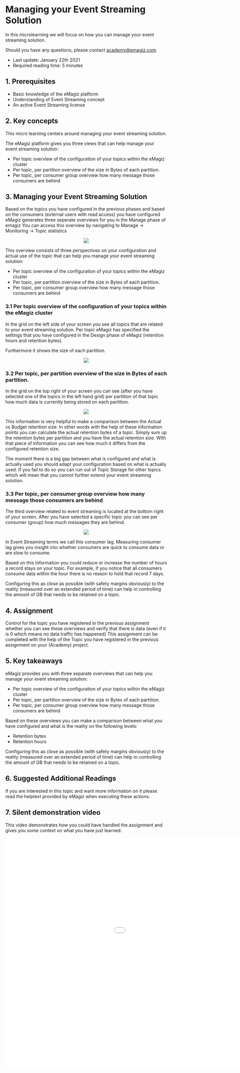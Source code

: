 # Managing your Event Streaming Solution

In this microlearning we will focus on how you can manage your event streaming solution.

Should you have any questions, please contact academy@emagiz.com.

- Last update: January 22th 2021
- Required reading time: 5 minutes

## 1. Prerequisites
- Basic knowledge of the eMagiz platform
- Understanding of Event Streaming concept
- An active Event Streaming license

## 2. Key concepts
This micro learning centers around managing your event streaming solution.

The eMagiz platform gives you three views that can help manage your event streaming solution:

- Per topic overview of the configuration of your topics within the eMagiz cluster
- Per topic, per partition overview of the size in Bytes of each partition.
- Per topic, per consumer group overview how many message those consumers are behind

## 3. Managing your Event Streaming Solution

Based on the topics you have configured in the previous phases and based on the consumers (external users with read access) you have configured eMagiz generates three seperate overviews for you in the Manage phase of emagiz
You can access this overview by navigating to Manage -> Monitoring -> Topic statistics

<p align="center"><img src="../../img/microlearning/ml-managing-your-event-streaming-solution--topic-statistics-overview.png"></p>

This overview consists of three perspectives on your configuration and actual use of the topic that can help you manage your event streaming solution:

- Per topic overview of the configuration of your topics within the eMagiz cluster
- Per topic, per partition overview of the size in Bytes of each partition.
- Per topic, per consumer group overview how many message those consumers are behind

### 3.1 Per topic overview of the configuration of your topics within the eMagiz cluster

In the grid on the left side of your screen you see all topics that are related to your event streaming solution. 
Per topic eMagiz has specified the settings that you have configured in the Design phase of eMagiz (retention hours and retention bytes).

Furthermore it shows the size of each partition.

<p align="center"><img src="../../img/microlearning/ml-managing-your-event-streaming-solution--topic-statistics-config.png"></p>


### 3.2 Per topic, per partition overview of the size in Bytes of each partition.

In the grid on the top right of your screen you can see (after you have selected one of the topics in the left hand grid) per partition of that topic how much data is currently being stored on each partition.

<p align="center"><img src="../../img/microlearning/ml-managing-your-event-streaming-solution--topic-statistics-partition-size.png"></p>

This information is very helpful to make a comparison between the Actual vs Budget retention size. 
In other words with the help of these information points you can calculate the actual retention bytes of a topic. 
Simply sum up the retention bytes per partition and you have the actual retention size.
With that piece of information you can see how much it differs from the configured retention size. 

The moment there is a big gap between what is configured and what is actually used you should adapt your configuration based on what is actually used.
If you fail to do so you can run out of Topic Storage for other topics which will mean that you cannot further extend your event streaming solution.


### 3.3 Per topic, per consumer group overview how many message those consumers are behind

The third overview related to event streaming is located at the bottom right of your screen. After you have selected a specific topic you can see per consumer (group) how much messages they are behind.

<p align="center"><img src="../../img/microlearning/ml-managing-your-event-streaming-solution--topic-statistics-partition-consumer-lag.png"></p>

In Event Streaming terms we call this consumer lag. Measuring consumer lag gives you insight into whether consumers are quick to consume data or are slow to consume.

Based on this information you could reduce or increase the number of hours a record stays on your topic.
For example, if you notice that all consumers consume data within the hour there is no reason to hold that record 7 days.

Configuring this as close as possible (with safety margins obviously) to the reality (measured over an extended period of time) can help in controlling the amount of GB that needs to be retained on a topic.

## 4. Assignment

Control for the topic you have registered in the previous assignment whether you can see these overviews and verify that there is data (even if it is 0 which means no data traffic has happened)
This assignment can be completed with the help of the Topic you have registered in the previous assignment on your (Academy) project.

## 5. Key takeaways

eMagiz provides you with three separate overviews that can help you manage your event streaming solution:

- Per topic overview of the configuration of your topics within the eMagiz cluster
- Per topic, per partition overview of the size in Bytes of each partition.
- Per topic, per consumer group overview how many message those consumers are behind

Based on these overviews you can make a comparison between what you have configured and what is the reality on the following levels:

- Retention bytes
- Retention hours

Configuring this as close as possible (with safety margins obviously) to the reality (measured over an extended period of time) can help in controlling the amount of GB that needs to be retained on a topic.

## 6. Suggested Additional Readings

If you are interested in this topic and want more information on it please read the helptext provided by eMagiz when executing these actions.

## 7. Silent demonstration video

This video demonstrates how you could have handled the assignment and gives you some context on what you have just learned.

<iframe width="1280" height="720" src="../../vid/microlearning/microlearning-managing-your-event-streaming-solution.mp4" frameborder="0" allow="accelerometer; autoplay; clipboard-write; encrypted-media; gyroscope; picture-in-picture" allowfullscreen></iframe>